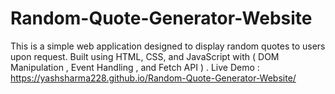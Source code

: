 # Random-Quote-Generator-Website
This is a simple web application designed to display random quotes to users upon request.
Built using HTML, CSS, and JavaScript with ( DOM Manipulation , 
Event Handling , and Fetch API ) .
Live Demo : https://yashsharma228.github.io/Random-Quote-Generator-Website/  
